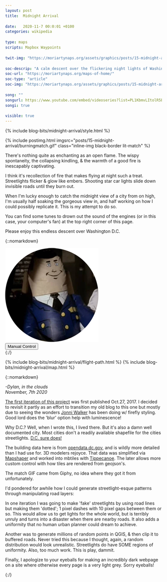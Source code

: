 ```yaml
---
layout: post
title:  Midnight Arrival

date:   2020-11-7 00:0:01 +0100
categories: wikipedia

type: maps
scripts: Mapbox Waypoints

twit-img: "https://moriartynaps.org/assets/graphics/posts/15-midnight-arrival/twi-img.jpg"

soc-descrip: "A calm descent over the flickering night lights of Washington D.C."
soc-url: "https://moriartynaps.org/maps-of-home/"
soc-type: "article"
soc-img: "https://moriartynaps.org/assets/graphics/posts/15-midnight-arrival/soc-img.jpg"

song: ""
songurl: https://www.youtube.com/embed/videoseries?list=PL1KbmvLItolR5ECJKKSHAWymes57Ry4n5
songi: true

visible: true
---
```


{% include blog-bits/midnight-arrival/style.html %}

{% include postimg.html imgsrc="posts/15-midnight-arrival/burningmatch.gif" class="inline-img black-border lit-match" %}

There's nothing quite as enchanting as an open flame. The wispy spontaneity, the collapsing kindling, & the warmth of a good fire is inescapably captivating.

I think it's recollection of fire that makes flying at night such a treat. Streetlights flicker & glow like embers. Shooting star car lights slide down invisible roads until they burn out.

When I'm lucky enough to catch the midnight view of a city from on high, I'm usually half soaking the gorgeous view in, and half working on how I could possibly replicate it. This is my attempt to do so.

You can find some tunes to drown out the sound of the engines (or in this case, your computer's fan) at the top right corner of this page. 

Please enjoy this endless descent over Washington D.C.

{::nomarkdown}
  </article>
</section>

<div class="post-image post-image__full">
  <div class= "full-bleed">
    <div class="innershadow"></div>
    <div id="nightMap" class="mapstyle"></div>
  </div>
  <div class="map-controller">
    <div class="happy-auto-pilot">
      <img src="../assets/graphics/posts/15-midnight-arrival//airplane_autopilot.png">
    </div>
    <button class="autopilot-toggle autopilot-off">Manual Control</button>
  </div>
</div>

<section class="article-container article-cotainer__within">
  <div class="article-gutter {% if page.centerAlign %}article-gutter_middle{% endif %}"></div>
  <article class="article-content {% if page.centerAlign %}article-content_middle{% endif %}">
{:/}

{% include blog-bits/midnight-arrival/flight-path.html %}
{% include blog-bits/midnight-arrival/map.html %}

{::nomarkdown}
<p class="beneathMap">
  <i>-Dylan, in the clouds<br>
  <span class="post-date">November, 7th 2020</span></i>
</p>

<div class="notes">
  <p><a href="https://dylanmoriarty.github.io/blog/midnight-arrival.html" target="_blank">The first iteration of this project</a> was first published Oct.27, 2017. I decided to revisit it partly as an effort to transition my old blog to this one but mostly due to seeing the wonders <a href="https://twitter.com/jonni_walker" target="_blank">Jonni Walker</a> has been doing w/ firefly styling. Good lord does the 'blur' option help with luminescence! 

  <p>Why D.C.? Well, when I wrote this, I lived there. But it's also a damn well documented city. Most cities don't a readily available shapefile for the cities streetlights. <a href="https://opendata.dc.gov/datasets/6cb6520725b0489d9a209a337818fad1_90" target="_blank">D.C. sure does!</a></p>

  <p>The building data here is from <a href="opendata.dc.gov" target="_blank">opendata.dc.gov</a>, and is wildly more detailed than I had use for. 3D modelers rejoyce. That data was simplified via <a href="https://github.com/mbloch/mapshaper/wiki/Command-Reference" target="_blank">Mapshaper</a> and worked into mbtiles with <a href="https://github.com/mapbox/tippecanoe" target="_blank">Tippecanoe</a>. The later allows more custom control with how tiles are rendered from geojson's.</p>

  <p>The match GIF came from Giphy, no idea where they got it from unfortunately.</p>

  <p>I'd pondered for awhile how I could generate streetlight-esque patterns through manipulating road layers:</p>

  <p>In one iteration I was going to make 'fake' streetlights by using road lines but making them 'dotted'; 1 pixel dashes with 10 pixel gaps between them or so. This would allow us to get lights for the whole world, but is terribly unruly and turns into a disaster when there are nearby roads. It also adds a uniformity that no human urban planner could dream to achieve.</p>

  <p>Another was to generate millions of random points in QGIS, & then clip it to buffered roads. Never tried this because I thought, again, a random distribution would look unrealistic. Streetlights do have SOME regions of uniformity. Also, too much work. This is play, dammit.</p>

  <p>Finally, I apologize to your eyeballs for making an incredibly dark webpage on a site where otherwise every page is a very light grey. Sorry eyeballs!</p>
</div>
{:/}

